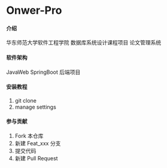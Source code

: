 # Onwer-Pro

#### 介绍
华东师范大学软件工程学院
数据库系统设计课程项目
论文管理系统

#### 软件架构
JavaWeb SpringBoot 后端项目


#### 安装教程

1.  git clone
2.  manage settings 


#### 参与贡献

1.  Fork 本仓库
2.  新建 Feat_xxx 分支
3.  提交代码
4.  新建 Pull Request


